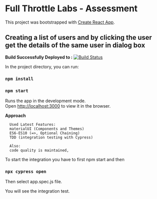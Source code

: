 # Full Throttle Labs - Assessment

This project was bootstrapped with [Create React App](https://github.com/facebook/create-react-app).

## Creating a list of users and by clicking the user get the details of the same user in dialog box

**Build Successfully Deployed to :**
[![Build Status](https://travis-ci.org/joemccann/dillinger.svg?branch=master)](https://ftl-assessment.herokuapp.com/)

In the project directory, you can run:

### `npm install`
### `npm start`

Runs the app in the development mode.\
Open [http://localhost:3000](http://localhost:3000) to view it in the browser.

**Approach**
```
  Used Latest Features: 
  materialUI (Components and Themes)
  ES6-ES10 (=>, Optional Chaining)
  TDD (integration testing with Cypress)

  Also:
  code quality is maintained,
```

To start the integration you have to first npm start and then 
### `npx cypress open`
Then select app.spec.js file.

You will see the integration test.
